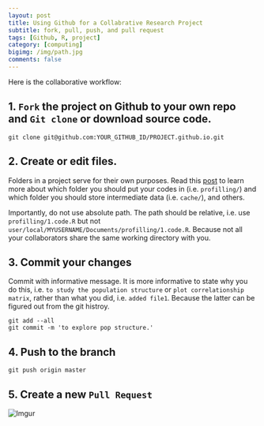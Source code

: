 ```yaml
---
layout: post
title: Using Github for a Collabrative Research Project
subtitle: fork, pull, push, and pull request
tags: [Github, R, project]
category: [computing]
bigimg: /img/path.jpg
comments: false
---
```



Here is the collaborative workflow:


## 1. `Fork` the project on Github to your own repo and `Git clone` or download source code.

```
git clone git@github.com:YOUR_GITHUB_ID/PROJECT.github.io.git
```


## 2. Create or edit files.

Folders in a project serve for their own purposes. Read this [post](https://jyanglab.github.io/2017-01-07-project/) to learn more about which folder you should put your codes in (i.e. `profilling/`) and which folder you should store intermediate data (i.e. `cache/`), and others.

Importantly, do not use absolute path. The path should be relative, i.e. use `profilling/1.code.R` but not `user/local/MYUSERNAME/Documents/profilling/1.code.R`. Because not all your collaborators share the same working directory with you.

## 3. Commit your changes

Commit with informative message. It is more informative to state why you do this, i.e. `to study the population structure` or `plot correlationship matrix`, rather than what you did, i.e. `added file1`. Because the latter can be figured out from the git histroy.

```
git add --all
git commit -m 'to explore pop structure.'
```

## 4. Push to the branch

```
git push origin master
```

## 5. Create a new `Pull Request`

![Imgur](http://i.imgur.com/9zaA5IK.png)

